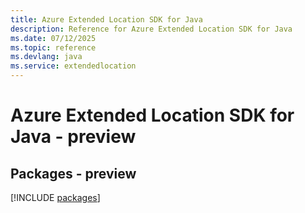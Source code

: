 ```yaml
---
title: Azure Extended Location SDK for Java
description: Reference for Azure Extended Location SDK for Java
ms.date: 07/12/2025
ms.topic: reference
ms.devlang: java
ms.service: extendedlocation
---
```

# Azure Extended Location SDK for Java - preview
## Packages - preview
[!INCLUDE [packages](extended-location-index.md)]